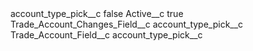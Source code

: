<?xml version="1.0" encoding="UTF-8"?>
<CustomMetadata xmlns="http://soap.sforce.com/2006/04/metadata" xmlns:xsi="http://www.w3.org/2001/XMLSchema-instance" xmlns:xsd="http://www.w3.org/2001/XMLSchema">
    <label>account_type_pick__c</label>
    <protected>false</protected>
    <values>
        <field>Active__c</field>
        <value xsi:type="xsd:boolean">true</value>
    </values>
    <values>
        <field>Trade_Account_Changes_Field__c</field>
        <value xsi:type="xsd:string">account_type_pick__c</value>
    </values>
    <values>
        <field>Trade_Account_Field__c</field>
        <value xsi:type="xsd:string">account_type_pick__c</value>
    </values>
</CustomMetadata>
